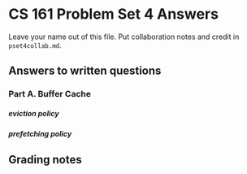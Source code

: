 # CS 161 Problem Set 4 Answers

Leave your name out of this file. Put collaboration notes and credit in
`pset4collab.md`.

## Answers to written questions

### Part A. Buffer Cache

##### eviction policy

##### prefetching policy

## Grading notes
